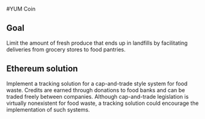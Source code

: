 #YUM Coin

## Goal
Limit the amount of fresh produce that ends up in landfills by facilitating deliveries from grocery stores to food pantries.

## Ethereum solution

Implement a tracking solution for a cap-and-trade style system for food waste. Credits are earned through donations to food banks and can be traded freely between companies. Although cap-and-trade legislation is virtually nonexistent for food waste, a tracking solution could encourage the implementation of such systems.